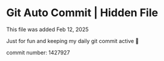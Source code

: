 # Git Auto Commit | Hidden File

This file was added Feb 12, 2025

Just for fun and keeping my daily git commit active 🤪

commit number: 1427927
